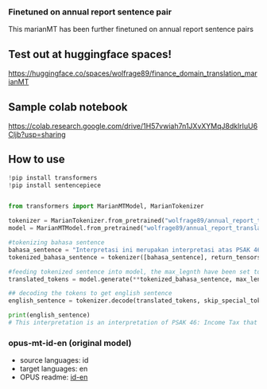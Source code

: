 ### Finetuned on annual report sentence pair
This marianMT has been further finetuned on annual report sentence pairs

## Test out at huggingface spaces!
https://huggingface.co/spaces/wolfrage89/finance_domain_translation_marianMT

## Sample colab notebook
https://colab.research.google.com/drive/1H57vwiah7n1JXvXYMqJ8dklrIuU6Cljb?usp=sharing

## How to use

```python
!pip install transformers
!pip install sentencepiece


from transformers import MarianMTModel, MarianTokenizer

tokenizer = MarianTokenizer.from_pretrained("wolfrage89/annual_report_translation_id_en")
model = MarianMTModel.from_pretrained("wolfrage89/annual_report_translation_id_en")

#tokenizing bahasa sentence
bahasa_sentence = "Interpretasi ini merupakan interpretasi atas PSAK 46: Pajak Penghasilan yang bertujuan untuk mengklarifikasi dan memberikan panduan dalam merefleksikan ketidakpastian perlakuan pajak penghasilan dalam laporan keuangan."
tokenized_bahasa_sentence = tokenizer([bahasa_sentence], return_tensors='pt', max_length=104, truncation=True)

#feeding tokenized sentence into model, the max_legnth have been set to 104 as the model was trained mostly on sentences with this length
translated_tokens = model.generate(**tokenized_bahasa_sentence, max_length=104)[0]

## decoding the tokens to get english sentence
english_sentence = tokenizer.decode(translated_tokens, skip_special_tokens=True)

print(english_sentence)
# This interpretation is an interpretation of PSAK 46: Income Tax that aims to clarify and provide guidance in reflecting the uncertainty of income tax treatments in the financial statements.


```




### opus-mt-id-en (original model)

* source languages: id
* target languages: en
*  OPUS readme: [id-en](https://github.com/Helsinki-NLP/OPUS-MT-train/blob/master/models/id-en/README.md)
